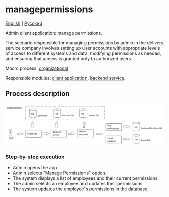 # managepermissions

[English](managepermissions.md) | [Русский](managepermissions.ru.md)

Admin client application: manage permissions.

The scenario responsible for managing permissions by admin in the delivery service company involves setting up user accounts with appropriate levels of access to different systems and data, modifying permissions as needed, and ensuring that access is granted only to authorized users.

Macro process: [organizational](../../macroprocesses/organizational.md)

Responsible modules: [client application](../../frontend/adminclient.md), [backend service](../../backend/adminbackend.md).

## Process description

![organizational_overall](../../img/organizational_overall.png)

### Step-by-step execution

- Admin opens the app.
- Admin selects "Manage Permissions" option.
- The system displays a list of employees and their current permissions.
- The admin selects an employee and updates their permissions.
- The system updates the employee's permissions in the database.
